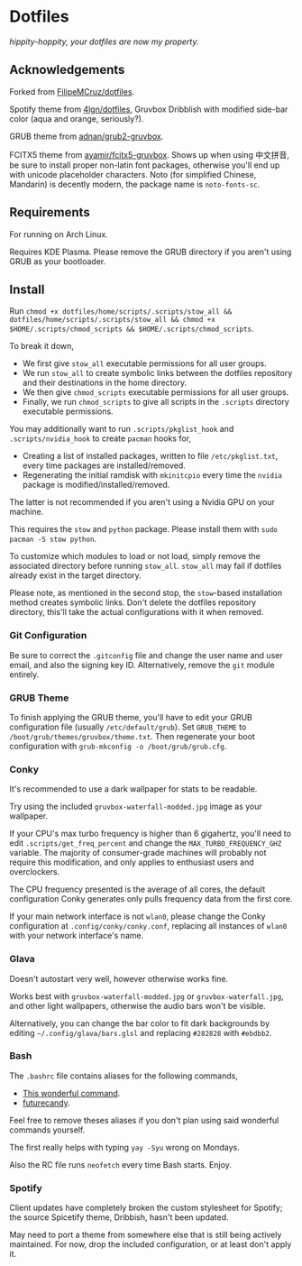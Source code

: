# Dotfiles
*hippity-hoppity, your dotfiles are now my property.*

## Acknowledgements
Forked from [FilipeMCruz/dotfiles](https://github.com/FilipeMCruz/dotfiles/).

Spotify theme from [4lgn/dotfiles](https://github.com/morpheusthewhite/spicetify-themes), Gruvbox Dribblish with modified side-bar color (aqua and orange, seriously?).

GRUB theme from [adnan/grub2-gruvbox](https://git.fs.lmu.de/adnan/grub2-gruvbox).

FCITX5 theme from [ayamir/fcitx5-gruvbox](https://github.com/ayamir/fcitx5-gruvbox). Shows up when using 中文拼音, be sure to install proper non-latin font packages, otherwise you'll end up with unicode placeholder characters.
Noto (for simplified Chinese, Mandarin) is decently modern, the package name is `noto-fonts-sc`.

## Requirements
For running on Arch Linux.

Requires KDE Plasma. Please remove the GRUB directory if you aren't using GRUB as your bootloader.

## Install
Run `chmod +x dotfiles/home/scripts/.scripts/stow_all && dotfiles/home/scripts/.scripts/stow_all && chmod +x $HOME/.scripts/chmod_scripts && $HOME/.scripts/chmod_scripts`.

To break it down,

- We first give `stow_all` executable permissions for all user groups.
- We run `stow_all` to create symbolic links between the dotfiles repository and their destinations in the home directory.
- We then give `chmod_scripts` executable permissions for all user groups.
- Finally, we run `chmod_scripts` to give all scripts in the `.scripts` directory executable permissions.

You may additionally want to run `.scripts/pkglist_hook` and `.scripts/nvidia_hook` to create `pacman` hooks for,

- Creating a list of installed packages, written to file `/etc/pkglist.txt`, every time packages are installed/removed.
- Regenerating the initial ramdisk with `mkinitcpio` every time the `nvidia` package is modified/installed/removed.

The latter is not recommended if you aren't using a Nvidia GPU on your machine.

This requires the `stow` and `python` package. Please install them with `sudo pacman -S stow python`.

To customize which modules to load or not load, simply remove the associated directory before running `stow_all`.
`stow_all` may fail if dotfiles already exist in the target directory.

Please note, as mentioned in the second stop, the `stow`-based installation method creates symbolic links.
Don't delete the dotfiles repository directory, this'll take the actual configurations with it when removed.

### Git Configuration
Be sure to correct the `.gitconfig` file and change the user name and user email, and also the signing key ID.
Alternatively, remove the `git` module entirely.

### GRUB Theme
To finish applying the GRUB theme, you'll have to edit your GRUB configuration file (usually `/etc/default/grub`).
Set `GRUB_THEME` to `/boot/grub/themes/gruvbox/theme.txt`. Then regenerate your boot configuration with `grub-mkconfig -o /boot/grub/grub.cfg`.

### Conky
It's recommended to use a dark wallpaper for stats to be readable.

Try using the included `gruvbox-waterfall-modded.jpg` image as your wallpaper.

If your CPU's max turbo frequency is higher than 6 gigahertz, you'll need to edit `.scripts/get_freq_percent` and change the `MAX_TURBO_FREQUENCY_GHZ` variable.
The majority of consumer-grade machines will probably not require this modification, and only applies to enthusiast users and overclockers.

The CPU frequency presented is the average of all cores, the default configuration Conky generates only pulls frequency data from the first core.

If your main network interface is not `wlan0`, please change the Conky configuration at `.config/conky/conky.conf`, replacing all instances of `wlan0` with your network interface's name.

### Glava
Doesn't autostart very well, however otherwise works fine.

Works best with `gruvbox-waterfall-modded.jpg` or `gruvbox-waterfall.jpg`, and other light wallpapers, otherwise the audio bars won't be visible.

Alternatively, you can change the bar color to fit dark backgrounds by editing `~/.config/glava/bars.glsl` and replacing `#282828` with `#ebdbb2`.

### Bash
The `.bashrc` file contains aliases for the following commands,
* [This wonderful command](https://github.com/nvbn/thefuck).
* [futurecandy](https://dreamerslegacy.xyz/git/perpetualCreations/futurecandy).

Feel free to remove theses aliases if you don't plan using said wonderful commands yourself.

The first really helps with typing `yay -Syu` wrong on Mondays.

Also the RC file runs `neofetch` every time Bash starts. Enjoy.

### Spotify
Client updates have completely broken the custom stylesheet for Spotify; the source Spicetify theme, Dribbish, hasn't been updated.

May need to port a theme from somewhere else that is still being actively maintained. For now, drop the included configuration, or at least don't apply it.

